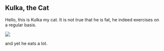 ## Kulka, the Cat

Hello, this is Kulka my cat. It is not true that he is fat, he indeed exercises on a regular basis. 

![](kulka.jpeg)

and yet he eats a lot.
